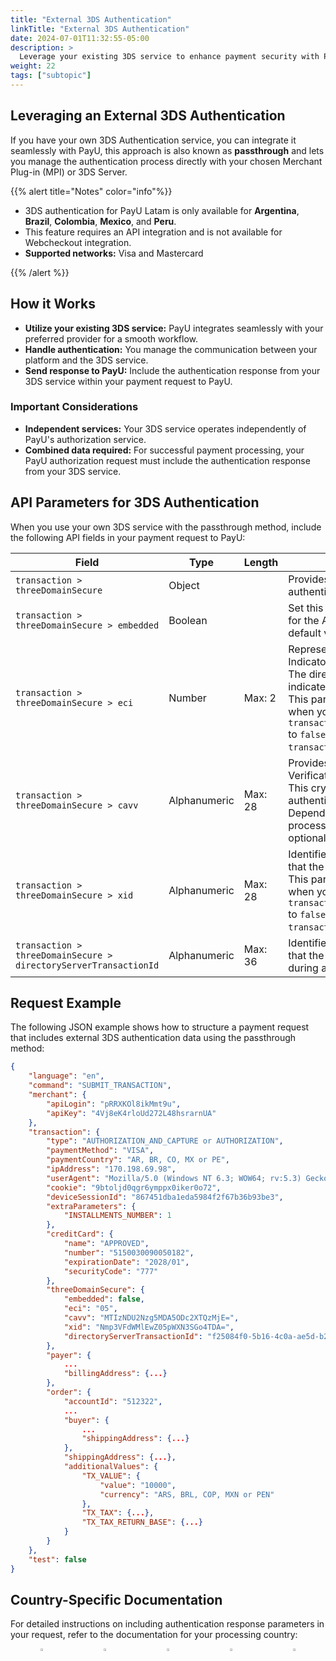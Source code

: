```yaml
---
title: "External 3DS Authentication"
linkTitle: "External 3DS Authentication"
date: 2024-07-01T11:32:55-05:00
description: >
  Leverage your existing 3DS service to enhance payment security with PayU's passthrough integration.
weight: 22
tags: ["subtopic"]
---
```


## Leveraging an External 3DS Authentication

If you have your own 3DS Authentication service, you can integrate it seamlessly with PayU, this approach is also known as **passthrough** and lets you manage the authentication process directly with your chosen Merchant Plug-in (MPI) or 3DS Server.

{{% alert title="Notes" color="info"%}}

* 3DS authentication for PayU Latam is only available for **Argentina**, **Brazil**, **Colombia**, **Mexico**, and **Peru**.
* This feature requires an API integration and is not available for Webcheckout integration.
* **Supported networks:** Visa and Mastercard

{{% /alert %}}

## How it Works

* **Utilize your existing 3DS service:** PayU integrates seamlessly with your preferred provider for a smooth workflow.
* **Handle authentication:** You manage the communication between your platform and the 3DS service.
* **Send response to PayU:** Include the authentication response from your 3DS service within your payment request to PayU.

### Important Considerations

* **Independent services:** Your 3DS service operates independently of PayU's authorization service.
* **Combined data required:** For successful payment processing, your PayU authorization request must include the authentication response from your 3DS service.

## API Parameters for 3DS Authentication

When you use your own 3DS service with the passthrough method, include the following API fields in your payment request to PayU:

| Field | Type | Length | Description |
|-------|------|--------|-------------|
| `transaction > threeDomainSecure` | Object |  | Provides the information for 3DS 2.0 authentication. |
| `transaction > threeDomainSecure > embedded` | Boolean |  | Set this to `true` to use an embedded MPI for the Authorization process. The default value is `false`. |
| `transaction > threeDomainSecure > eci` | Number | Max: 2 | Represents the Electronic Commerce Indicator.<br>The directory server returns this value to indicate the authentication attempt.<br>This parameter becomes mandatory when you set `transaction.threeDomainSecure.embedded` to `false` and include `transaction.threeDomainSecure.xid`. |
| `transaction > threeDomainSecure > cavv` | Alphanumeric | Max: 28 | Provides the Cardholder Authentication Verification Value.<br>This cryptogram code, in Base64, authenticates the transaction.<br>Depending on the ECI codes from the processing network, this value may be optional. |
| `transaction > threeDomainSecure > xid` | Alphanumeric | Max: 28 | Identifies the transaction using the ID that the MPI returns in Base64.<br>This parameter becomes mandatory when you set `transaction.threeDomainSecure.embedded` to `false` and include `transaction.threeDomainSecure.eci`. |
| `transaction > threeDomainSecure > directoryServerTransactionId` | Alphanumeric | Max: 36 | Identifies the transaction using the ID that the directory server generates during authentication. |

## Request Example

The following JSON example shows how to structure a payment request that includes external 3DS authentication data using the passthrough method:

```json
{
    "language": "en",
    "command": "SUBMIT_TRANSACTION",
    "merchant": {
        "apiLogin": "pRRXKOl8ikMmt9u",
        "apiKey": "4Vj8eK4rloUd272L48hsrarnUA"
    },
    "transaction": {
        "type": "AUTHORIZATION_AND_CAPTURE or AUTHORIZATION",
        "paymentMethod": "VISA",
        "paymentCountry": "AR, BR, CO, MX or PE",
        "ipAddress": "170.198.69.98",
        "userAgent": "Mozilla/5.0 (Windows NT 6.3; WOW64; rv:5.3) Gecko/20100101 Firefox/5.3.5",
        "cookie": "9btoljd0qgr6ymppx0iker0o72",
        "deviceSessionId": "867451dba1eda5984f2f67b36b93be3",
        "extraParameters": {
            "INSTALLMENTS_NUMBER": 1
        },
        "creditCard": {
            "name": "APPROVED",
            "number": "5150030090050182",
            "expirationDate": "2028/01",
            "securityCode": "777"
        },
        "threeDomainSecure": {
            "embedded": false,
            "eci": "05",
            "cavv": "MTIzNDU2Nzg5MDA5ODc2XTQzMjE=",
            "xid": "Nmp3VFdWMlEwZ05pWXN3SGo4TDA=",
            "directoryServerTransactionId": "f25084f0-5b16-4c0a-ae5d-b24808a95e9b"
        },
        "payer": {
            ...
            "billingAddress": {...}
        },
        "order": {
            "accountId": "512322",
            ...
            "buyer": {
                ...
                "shippingAddress": {...}
            },
            "shippingAddress": {...},
            "additionalValues": {
                "TX_VALUE": {
                    "value": "10000",
                    "currency": "ARS, BRL, COP, MXN or PEN"
                },
                "TX_TAX": {...},
                "TX_TAX_RETURN_BASE": {...}
            }
        }
    },
    "test": false
}
```

## Country-Specific Documentation

For detailed instructions on including authentication response parameters in your request, refer to the documentation for your processing country:

<div style="display: flex;">
  <div style="float: left;width: 50%;text-align: center;">
    <a href='{{< ref "Payments-API-Argentina.md#parameters-for-request-and-response" >}}'><img src="/assets/Argentina.png" width="16%"/></a>
  </div>
  <div style="float: left;width: 50%;text-align: center;">
    <a href='{{< ref "Payments-API-Brazil.md#parameters-for-request-and-response" >}}'><img src="/assets/Brasil.png" width="16%"/></a>
  </div>
  <div style="float: left;width: 50%;text-align: center;">
    <a href='{{< ref "Payments-API-Colombia.md#parameters-for-request-and-response" >}}'><img src="/assets/Colombia.png" width="16%"/></a>
  </div>
  <div style="float: left;width: 50%;text-align: center;">
    <a href='{{< ref "Payments-API-Mexico.md#parameters-for-request-and-response" >}}'><img src="/assets/Mexico.png" width="16%"/></a>
  </div>
  <div style="float: left;width: 50%;text-align: center;">
    <a href='{{< ref "Payments-API-Peru.md#parameters-for-request-and-response" >}}'><img src="/assets/Peru.png" width="16%"/></a>
  </div>
</div>
<br>
